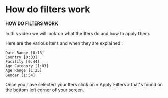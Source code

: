 # How do filters work

**HOW DO FILTERS WORK**

In this video we will look on what the lters do and how to apply them.

Here are the various lters and when they are explained :

```
Date Range [0:13]
Country [0:33]
Facility [0:44]
Age Category [1:03]
Age Range [1:25]
Gender [1:54]
```

Once you have selected your lters click on «  Apply Filters  » that's found on the bottom left corner of your screen.
